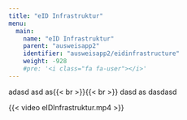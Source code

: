 ```yaml
---
title: "eID Infrastruktur"
menu:
  main:
    name: "eID Infrastruktur"
    parent: "ausweisapp2"
    identifier: "ausweisapp2/eidinfrastructure"
    weight: -928
    #pre: '<i class="fa fa-user"></i>'
---
```


adasd asd as{{< br >}}{{< br >}} dasd as dasdasd

{{< video eIDInfrastruktur.mp4 >}}